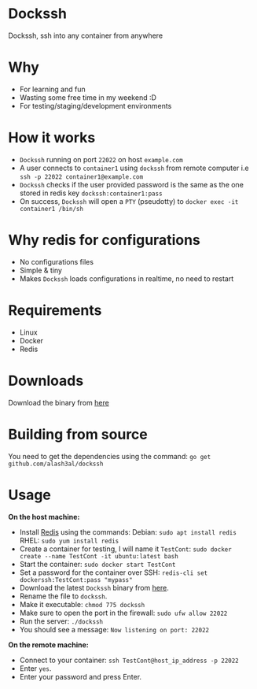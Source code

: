 # Dockssh
Dockssh, ssh into any container from anywhere

# Why
- For learning and fun
- Wasting some free time in my weekend :D
- For testing/staging/development environments

# How it works
- `Dockssh` running on port `22022` on host `example.com`
- A user connects to `container1` using `dockssh` from remote computer i.e `ssh -p 22022 container1@example.com`
- `Dockssh` checks if the user provided password is the same as the one stored in redis key `dockssh:container1:pass`
- On success, `Dockssh` will open a `PTY` (pseudotty) to `docker exec -it container1 /bin/sh`

# Why redis for configurations
- No configurations files
- Simple & tiny
- Makes `Dockssh` loads configurations in realtime, no need to restart

# Requirements
- Linux
- Docker
- Redis

# Downloads
Download the binary from [here](https://github.com/alash3al/dockssh/releases)

# Building from source
You need to get the dependencies using the command:
`go get github.com/alash3al/dockssh`

# Usage
<strong>On the host machine:</strong>
- Install [Redis](https://redis.io/) using the commands:
    Debian: `sudo apt install redis`
    RHEL: `sudo yum install redis`
- Create a container for testing, I will name it `TestCont`:
    `sudo docker create --name TestCont -it ubuntu:latest bash`
- Start the container:
    `sudo docker start TestCont`
- Set a password for the container over SSH:
    `redis-cli set dockerssh:TestCont:pass "mypass"`
- Download the latest `Dockssh` binary from [here](https://github.com/alash3al/dockssh/releases).
- Rename the file to `dockssh`.
- Make it executable:
    `chmod 775 dockssh`
- Make sure to open the port in the firewall:
    `sudo ufw allow 22022`
- Run the server:
    `./dockssh`
- You should see a message:
    `Now listening on port: 22022`

<strong>On the remote machine:</strong>
- Connect to your container:
    `ssh TestCont@host_ip_address -p 22022`
- Enter `yes`.
- Enter your password and press Enter.
